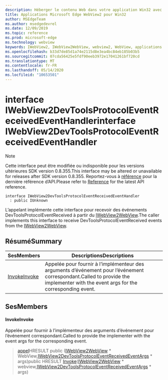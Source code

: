 ```yaml
---
description: Héberger le contenu Web dans votre application Win32 avec le contrôle Microsoft Edge WebView2
title: Applications Microsoft Edge WebView2 pour Win32
author: MSEdgeTeam
ms.author: msedgedevrel
ms.date: 12/09/2019
ms.topic: reference
ms.prod: microsoft-edge
ms.technology: webview
keywords: IWebView2, IWebView2WebView, webview2, WebView, applications Win32, Win32, Edge
ms.openlocfilehash: b33d7de85d1a74e2115d8e3ea4bc84eb185b03b5
ms.sourcegitcommit: 07cda56425e5fdf90eeb3972e17041261bf720cd
ms.translationtype: MT
ms.contentlocale: fr-FR
ms.lasthandoff: 05/14/2020
ms.locfileid: "10653501"
---
```

# <span data-ttu-id="98d5e-104">interface IWebView2DevToolsProtocolEventReceivedEventHandler</span><span class="sxs-lookup"><span data-stu-id="98d5e-104">interface IWebView2DevToolsProtocolEventReceivedEventHandler</span></span> 

> [!NOTE]
> <span data-ttu-id="98d5e-105">Cette interface peut être modifiée ou indisponible pour les versions ultérieures SDK version 0.8.355.</span><span class="sxs-lookup"><span data-stu-id="98d5e-105">This interface may be altered or unavailable for releases after SDK version 0.8.355.</span></span> <span data-ttu-id="98d5e-106">Reportez-vous à [référence](../../../webview2-api-reference.md) pour la dernière référence d’API.</span><span class="sxs-lookup"><span data-stu-id="98d5e-106">Please refer to [Reference](../../../webview2-api-reference.md) for the latest API reference.</span></span>

```
interface IWebView2DevToolsProtocolEventReceivedEventHandler
  : public IUnknown
```

<span data-ttu-id="98d5e-107">L’appelant implémente cette interface pour recevoir des événements DevToolsProtocolEventReceived à partir du [IWebView2WebView](IWebView2WebView.md).</span><span class="sxs-lookup"><span data-stu-id="98d5e-107">The caller implements this interface to receive DevToolsProtocolEventReceived events from the [IWebView2WebView](IWebView2WebView.md).</span></span>

## <span data-ttu-id="98d5e-108">Résumé</span><span class="sxs-lookup"><span data-stu-id="98d5e-108">Summary</span></span>

 <span data-ttu-id="98d5e-109">Ses</span><span class="sxs-lookup"><span data-stu-id="98d5e-109">Members</span></span>                        | <span data-ttu-id="98d5e-110">Descriptions</span><span class="sxs-lookup"><span data-stu-id="98d5e-110">Descriptions</span></span>
--------------------------------|---------------------------------------------
[<span data-ttu-id="98d5e-111">Invoke</span><span class="sxs-lookup"><span data-stu-id="98d5e-111">Invoke</span></span>](#invoke) | <span data-ttu-id="98d5e-112">Appelée pour fournir à l’implémenteur des arguments d’événement pour l’événement correspondant.</span><span class="sxs-lookup"><span data-stu-id="98d5e-112">Called to provide the implementer with the event args for the corresponding event.</span></span>

## <span data-ttu-id="98d5e-113">Ses</span><span class="sxs-lookup"><span data-stu-id="98d5e-113">Members</span></span>

#### <span data-ttu-id="98d5e-114">Invoke</span><span class="sxs-lookup"><span data-stu-id="98d5e-114">Invoke</span></span> 

<span data-ttu-id="98d5e-115">Appelée pour fournir à l’implémenteur des arguments d’événement pour l’événement correspondant.</span><span class="sxs-lookup"><span data-stu-id="98d5e-115">Called to provide the implementer with the event args for the corresponding event.</span></span>

> <span data-ttu-id="98d5e-116">[appel](#invoke)HRESULT public ([IWebView2WebView](IWebView2WebView.md) \* WebView,[IWebView2DevToolsProtocolEventReceivedEventArgs](IWebView2DevToolsProtocolEventReceivedEventArgs.md) \* args)</span><span class="sxs-lookup"><span data-stu-id="98d5e-116">public HRESULT [Invoke](#invoke)([IWebView2WebView](IWebView2WebView.md) \* webview,[IWebView2DevToolsProtocolEventReceivedEventArgs](IWebView2DevToolsProtocolEventReceivedEventArgs.md) \* args)</span></span>

